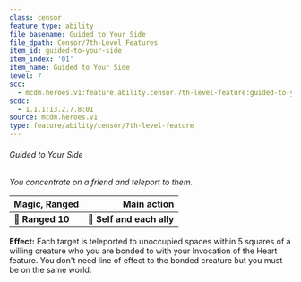 ```yaml
---
class: censor
feature_type: ability
file_basename: Guided to Your Side
file_dpath: Censor/7th-Level Features
item_id: guided-to-your-side
item_index: '01'
item_name: Guided to Your Side
level: 7
scc:
  - mcdm.heroes.v1:feature.ability.censor.7th-level-feature:guided-to-your-side
scdc:
  - 1.1.1:13.2.7.8:01
source: mcdm.heroes.v1
type: feature/ability/censor/7th-level-feature
---
```


###### Guided to Your Side

*You concentrate on a friend and teleport to them.*

| **Magic, Ranged** |           **Main action** |
| ----------------- | ------------------------: |
| **📏 Ranged 10**  | **🎯 Self and each ally** |

**Effect:** Each target is teleported to unoccupied spaces within 5 squares of a willing creature who you are bonded to with your Invocation of the Heart feature. You don't need line of effect to the bonded creature but you must be on the same world.

